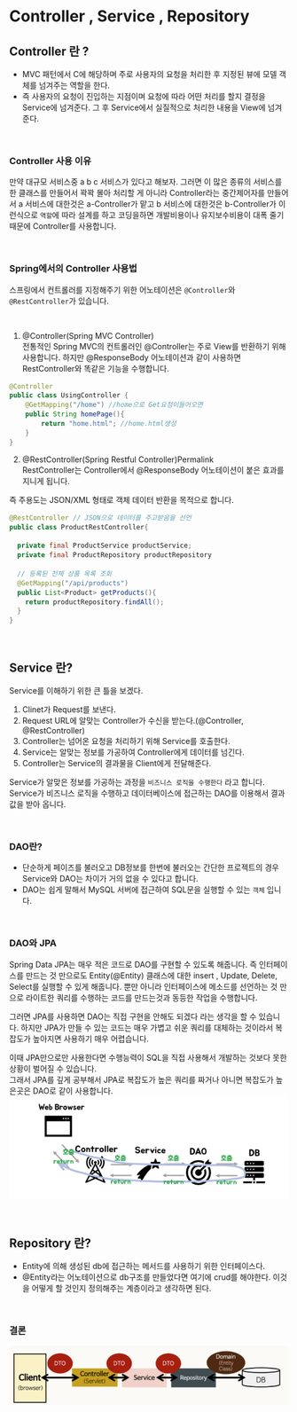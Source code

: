 # Controller , Service , Repository

## Controller 란 ?
- MVC 패턴에서 C에 해당하며 주로 사용자의 요청을 처리한 후 지정된 뷰에 모델 객체를 넘겨주는 역할을 한다.
- 즉 사용자의 요청이 진입하는 지점이며 요청에 따라 어떤 처리를 할지 결정을 Service에 넘겨준다. 그 후 Service에서 실질적으로 처리한 내용을 View에 넘겨준다.

<br>

### Controller 사용 이유
만약 대규모 서비스중 a b c 서비스가 있다고 해보자. 그러면 이 많은 종류의 서비스를 한 클래스를 만들어서 꽉꽉 몰아 처리할 게 아니라 Controller라는 중간제어자를 만들어서 a 서비스에 대한것은 a-Controller가 맡고 b 서비스에 대한것은 b-Controller가 이런식으로 `역할`에 따라 설계를 하고 코딩을하면 개발비용이나 유지보수비용이 대폭 줄기때문에 Controller를 사용합니다.

<br>

### Spring에서의 Controller 사용법
스프링에서 컨트롤러를 지정해주기 위한 어노테이션은 `@Controller`와 `@RestController`가 있습니다.

<br>

1. @Controller(Spring MVC Controller)  
전통적인 Spring MVC의 컨트롤러인 @Controller는 주로 View를 반환하기 위해 사용합니다. 하지만 @ResponseBody 어노테이션과 같이 사용하면 RestController와 똑같은 기능을 수행합니다.


```java
@Controller
public class UsingController {
    @GetMapping("/home") //home으로 Get요청이들어오면
    public String homePage(){
        return "home.html"; //home.html생성
    }
}
```

2. @RestController(Spring Restful Controller)Permalink  
RestController는 Controller에서 @ResponseBody 어노테이션이 붙은 효과를 지니게 됩니다.  
  
즉 주용도는 JSON/XML 형태로 객체 데이터 반환을 목적으로 합니다.
```java
@RestController // JSON으로 데이터를 주고받음을 선언
public class ProductRestController{

  private final ProductService productService;
  private final ProductRepository productRepository

  // 등록된 전체 상품 목록 조회
  @GetMapping("/api/products")
  public List<Product> getProducts(){
    return productRepository.findAll();
  }
}
```

<br>

## Service 란?
Service를 이해하기 위한 큰 틀을 보겠다.
1. Clinet가 Request를 보낸다.
2. Request URL에 알맞는 Controller가 수신을 받는다.(@Controller, @RestController)
3. Controller는 넘어온 요청을 처리하기 위해 Service를 호출한다.
4. Service는 알맞는 정보를 가공하여 Controller에게 데이터를 넘긴다.
5. Controller는 Service의 결과물을 Client에게 전달해준다.

Service가 알맞은 정보를 가공하는 과정을 `비즈니스 로직을 수행한다` 라고 합니다.  
Service가 비즈니스 로직을 수행하고 데이터베이스에 접근하는 DAO를 이용해서 결과값을 받아 옵니다.

<br>

### DAO란?
- 단순하게 페이즈를 불러오고 DB정보를 한번에 불러오는 간단한 프로젝트의 경우 Service와 DAO는 차이가 거의 없을 수 있다고 합니다.
- DAO는 쉽게 말해서 MySQL 서버에 접근하여 SQL문을 실행할 수 있는 `객체` 입니다.

<br>

### DAO와 JPA
Spring Data JPA는 매우 적은 코드로 DAO를 구현할 수 있도록 해줍니다. 즉 인터페이스를 만드는 것 만으로도 Entity(@Entity) 클래스에 대한 insert , Update, Delete, Select를 실행할 수 있게 해줍니다. 뿐만 아니라 인터페이스에 메소드를 선언하는 것 만으로 라이트한 쿼리를 수행하는 코드를 만드는것과 동등한 작업을 수행합니다.  
  
그러면 JPA를 사용하면 DAO는 직접 구현을 안해도 되겠다 라는 생각을 할 수 있습니다. 하지만 JPA가 만들 수 있는 코드는 매우 가볍고 쉬운 쿼리를 대체하는 것이라서 복잡도가 높아지면 사용하기 매우 어렵습니다.  
  
이때 JPA만으로만 사용한다면 수행능력이 SQL을 직접 사용해서 개발하는 것보다 못한 상황이 벌어질 수 있습니다.  
그래서 JPA를 깊게 공부해서 JPA로 복잡도가 높은 쿼리를 짜거나 아니면 복잡도가 높은곳은 DAO로 같이 사용합니다.
![dao](./image/dao.png)

<br>

## Repository 란?
- Entity에 의해 생성된 db에 접근하는 메서드를 사용하기 위한 인터페이스다.
- @Entity라는 어노테이션으로 db구조를 만들었다면 여기에 crud를 해야한다. 이것을 어떻게 할 것인지 정의해주는 계층이라고 생각하면 된다.

<br>

### 결론
![spring 흐름](./image/springdto.png)